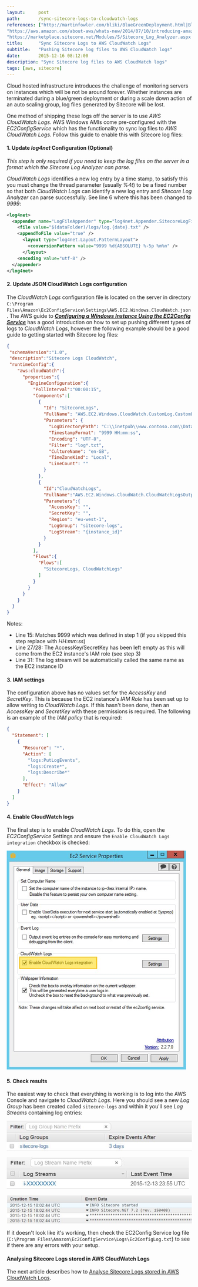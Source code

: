 ```yaml
---
layout:     post
path:       /sync-sitecore-logs-to-cloudwatch-logs
references: ["http://martinfowler.com/bliki/BlueGreenDeployment.html|Blue/Green Deployment - Martin Fowler",
"https://aws.amazon.com/about-aws/whats-new/2014/07/10/introducing-amazon-cloudwatch-logs/|Amazon CloudWatch Logs",
"https://marketplace.sitecore.net/Modules/S/Sitecore_Log_Analyzer.aspx|Sitecore Log Analyzer"]
title:      "Sync Sitecore Logs to AWS CloudWatch Logs"
subtitle:   "Pushing Sitecore log files to AWS CloudWatch logs"
date:       2015-12-16 08:12:00
description: "Sync Sitecore log files to AWS CloudWatch logs"
tags: [aws, sitecore]
---
```


Cloud hosted infrastructure introduces the challenge of monitoring
servers on instances which will be not be around forever. Whether
instances are terminated during a blue/green deployment or during a scale
down action of an auto scaling group, log files generated by Sitecore
will be lost.

One method of shipping these logs off the server is to use *AWS CloudWatch
Logs*. AWS Windows AMIs come pre-configured with the *EC2ConfigService*
which has the functionality to sync log files to *AWS CloudWatch Logs*. 
Follow this guide to enable this with Sitecore log files:

#### **1. Update *log4net* Configuration** (Optional)

*This step is only required if you need to keep the log	files on the server in a format which the Sitecore Log Analyzer can parse.*

*CloudWatch Logs* identifies a new log entry by a time stamp, to satisfy this you must change the thread parameter (usually *%4t*) to be a fixed number so that both *CloudWatch Logs* can identify a new log entry and *Sitecore Log Analyzer* can parse successfully. See line 6 where this has been changed to *9999*:
  
```xml
<log4net>
  <appender name="LogFileAppender" type="log4net.Appender.SitecoreLogFileAppender, Sitecore.Logging">
    <file value="$(dataFolder)/logs/log.{date}.txt" />
    <appendToFile value="true" />
      <layout type="log4net.Layout.PatternLayout">
        <conversionPattern value="9999 %d{ABSOLUTE} %-5p %m%n" />
      </layout>
    <encoding value="utf-8" />
  </appender>
</log4net>
```

#### **2. Update JSON CloudWatch Logs configuration**

The *CloudWatch Logs* configuration file is located on the server in directory `C:\Program Files\Amazon\Ec2ConfigService\Settings\AWS.EC2.Windows.CloudWatch.json`. The AWS guide to ***[Configuring a Windows Instance Using the EC2Config Service](http://docs.aws.amazon.com/AWSEC2/latest/WindowsGuide/UsingConfig_WinAMI.html#send_logs_to_cwl)***	has a good introduction on how to set up pushing different types of logs to *CloudWatch Logs*, however the following	example should be a good guide to getting started with Sitecore log files:

```json
{ 
 "schemaVersion":"1.0",
 "description":"Sitecore Logs CloudWatch",
 "runtimeConfig":{ 
    "aws:cloudWatch":{ 
      "properties":{ 
        "EngineConfiguration":{ 
          "PollInterval":"00:00:15",
          "Components":[ 
            {
              "Id": "SitecoreLogs",
              "FullName": "AWS.EC2.Windows.CloudWatch.CustomLog.CustomLogInputComponent,AWS.EC2.Windows.CloudWatch",
              "Parameters": {
                "LogDirectoryPath": "C:\\inetpub\\www.contoso.com\\Data\\logs",
                "TimestampFormat": "9999 HH:mm:ss",
                "Encoding": "UTF-8",
                "Filter": "log*.txt",
                "CultureName": "en-GB",
                "TimeZoneKind": "Local",
                "LineCount": ""
              }
            },
            { 
              "Id":"CloudWatchLogs",
              "FullName":"AWS.EC2.Windows.CloudWatch.CloudWatchLogsOutput,AWS.EC2.Windows.CloudWatch",
              "Parameters":{ 
                "AccessKey": "",
                "SecretKey": "",
                "Region": "eu-west-1",
                "LogGroup": "sitecore-logs",
                "LogStream": "{instance_id}"
              }
            }
          ],
          "Flows":{ 
            "Flows":[ 
              "SitecoreLogs, CloudWatchLogs"
            ]
          }
        }
      }
    }
  }
}
```
  
Notes:

* Line 15: Matches 9999 which was defined in step 1 (if you skipped this step replace with *HH:mm:ss*)
* Line 27/28: The AccessKey/SecretKey has been left empty as this will come from the EC2 instance's IAM role (see step 3)
* Line 31: The log stream will be automatically called the same name as the EC2 instance ID
  
  
#### **3. IAM settings**

The configuration above has no values set for the *AccessKey* and 
*SecretKey*. This is because the EC2 instance's *IAM Role* 
has been set up to allow writing to *CloudWatch Logs*. If this hasn't been done, 
then an *AccessKey* and *SecretKey* with these permissions 
is required. The following is an example of the *IAM policy* that is required:

```json
{
  "Statement": [
    {
      "Resource": "*",
      "Action": [
        "logs:PutLogEvents",
        "logs:Create*",
        "logs:Describe*"
      ],
      "Effect": "Allow"
    }
  ]
}
```

#### **4. Enable CloudWatch logs**

The final step is to enable *CloudWatch Logs*. To do this, open the *EC2ConfigService*
Settings and ensure the `Enable CloudWatch Logs integration` checkbox is checked:

![Enable CloudWatch Logs integration](./images/2015-12-16-sync-sitecore-logs-to-cloudwatch-logs/EnableCloudWatchLogs.jpg)
  
#### **5. Check results**

The easiest way to check that everything is working is to log into the AWS 
Console and navigate to *CloudWatch Logs*. Here you should see a new
*Log Group* has been created called `sitecore-logs` and within it you'll see
*Log Streams* containing log entries:

![CloudWatch Logs Log Group](./images/2015-12-16-sync-sitecore-logs-to-cloudwatch-logs/LogGroup.jpg)
  
![CloudWatch Logs Log Stream](./images/2015-12-16-sync-sitecore-logs-to-cloudwatch-logs/LogStream.jpg)
  
![CloudWatch Logs Log Entries](./images/2015-12-16-sync-sitecore-logs-to-cloudwatch-logs/LogEntries.jpg)
  
If it doesn't look like it's working, then check the EC2Config Service log file (`C:\Program Files\Amazon\Ec2ConfigService\Logs\Ec2ConfigLog.txt`) to see if there are any errors with your setup.

#### Analysing Sitecore Logs stored in AWS CloudWatch Logs

The next article describes how to [Analyse Sitecore Logs stored in AWS CloudWatch Logs](/analyse-sitecore-logs-in-aws-cloudwatch-logs).